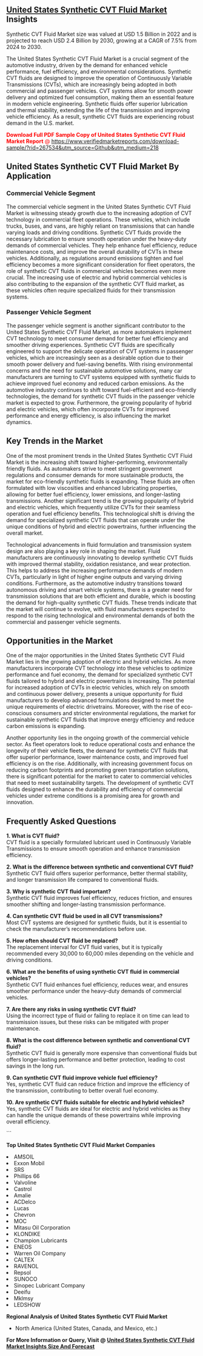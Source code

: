 <h2><a href="https://www.verifiedmarketreports.com/download-sample/?rid=267534&amp;utm_source=Github&amp;utm_medium=218" target="_blank">United States Synthetic CVT Fluid Market</a> Insights</h2><p>Synthetic CVT Fluid Market size was valued at USD 1.5 Billion in 2022 and is projected to reach USD 2.4 Billion by 2030, growing at a CAGR of 7.5% from 2024 to 2030.</p><p> <p>The United States Synthetic CVT Fluid Market is a crucial segment of the automotive industry, driven by the demand for enhanced vehicle performance, fuel efficiency, and environmental considerations. Synthetic CVT fluids are designed to improve the operation of Continuously Variable Transmissions (CVTs), which are increasingly being adopted in both commercial and passenger vehicles. CVT systems allow for smooth power delivery and optimized fuel consumption, making them an essential feature in modern vehicle engineering. Synthetic fluids offer superior lubrication and thermal stability, extending the life of the transmission and improving vehicle efficiency. As a result, synthetic CVT fluids are experiencing robust demand in the U.S. market. <p><span class=""><span style="color: #ff0000;"><strong>Download Full PDF Sample Copy of United States Synthetic CVT Fluid Market Report</strong> @ </span><a href="https://www.verifiedmarketreports.com/download-sample/?rid=267534&amp;utm_source=Github&amp;utm_medium=218" target="_blank">https://www.verifiedmarketreports.com/download-sample/?rid=267534&amp;utm_source=Github&amp;utm_medium=218</a></span></p></p> <h2>United States Synthetic CVT Fluid Market By Application</h2> <h3>Commercial Vehicle Segment</h3> <p>The commercial vehicle segment in the United States Synthetic CVT Fluid Market is witnessing steady growth due to the increasing adoption of CVT technology in commercial fleet operations. These vehicles, which include trucks, buses, and vans, are highly reliant on transmissions that can handle varying loads and driving conditions. Synthetic CVT fluids provide the necessary lubrication to ensure smooth operation under the heavy-duty demands of commercial vehicles. They help enhance fuel efficiency, reduce maintenance costs, and improve the overall durability of CVTs in these vehicles. Additionally, as regulations around emissions tighten and fuel efficiency becomes a more significant consideration for fleet operators, the role of synthetic CVT fluids in commercial vehicles becomes even more crucial. The increasing use of electric and hybrid commercial vehicles is also contributing to the expansion of the synthetic CVT fluid market, as these vehicles often require specialized fluids for their transmission systems.</p> <h3>Passenger Vehicle Segment</h3> <p>The passenger vehicle segment is another significant contributor to the United States Synthetic CVT Fluid Market, as more automakers implement CVT technology to meet consumer demand for better fuel efficiency and smoother driving experiences. Synthetic CVT fluids are specifically engineered to support the delicate operation of CVT systems in passenger vehicles, which are increasingly seen as a desirable option due to their smooth power delivery and fuel-saving benefits. With rising environmental concerns and the need for sustainable automotive solutions, many car manufacturers are turning to CVT systems equipped with synthetic fluids to achieve improved fuel economy and reduced carbon emissions. As the automotive industry continues to shift toward fuel-efficient and eco-friendly technologies, the demand for synthetic CVT fluids in the passenger vehicle market is expected to grow. Furthermore, the growing popularity of hybrid and electric vehicles, which often incorporate CVTs for improved performance and energy efficiency, is also influencing the market dynamics.</p> <h2>Key Trends in the Market</h2> <p>One of the most prominent trends in the United States Synthetic CVT Fluid Market is the increasing shift toward higher-performing, environmentally friendly fluids. As automakers strive to meet stringent government regulations and consumer demands for more sustainable products, the market for eco-friendly synthetic fluids is expanding. These fluids are often formulated with low viscosities and enhanced lubricating properties, allowing for better fuel efficiency, lower emissions, and longer-lasting transmissions. Another significant trend is the growing popularity of hybrid and electric vehicles, which frequently utilize CVTs for their seamless operation and fuel efficiency benefits. This technological shift is driving the demand for specialized synthetic CVT fluids that can operate under the unique conditions of hybrid and electric powertrains, further influencing the overall market.</p> <p>Technological advancements in fluid formulation and transmission system design are also playing a key role in shaping the market. Fluid manufacturers are continuously innovating to develop synthetic CVT fluids with improved thermal stability, oxidation resistance, and wear protection. This helps to address the increasing performance demands of modern CVTs, particularly in light of higher engine outputs and varying driving conditions. Furthermore, as the automotive industry transitions toward autonomous driving and smart vehicle systems, there is a greater need for transmission solutions that are both efficient and durable, which is boosting the demand for high-quality synthetic CVT fluids. These trends indicate that the market will continue to evolve, with fluid manufacturers expected to respond to the rising technological and environmental demands of both the commercial and passenger vehicle segments.</p> <h2>Opportunities in the Market</h2> <p>One of the major opportunities in the United States Synthetic CVT Fluid Market lies in the growing adoption of electric and hybrid vehicles. As more manufacturers incorporate CVT technology into these vehicles to optimize performance and fuel economy, the demand for specialized synthetic CVT fluids tailored to hybrid and electric powertrains is increasing. The potential for increased adoption of CVTs in electric vehicles, which rely on smooth and continuous power delivery, presents a unique opportunity for fluid manufacturers to develop advanced formulations designed to meet the unique requirements of electric drivetrains. Moreover, with the rise of eco-conscious consumers and stricter environmental regulations, the market for sustainable synthetic CVT fluids that improve energy efficiency and reduce carbon emissions is expanding.</p> <p>Another opportunity lies in the ongoing growth of the commercial vehicle sector. As fleet operators look to reduce operational costs and enhance the longevity of their vehicle fleets, the demand for synthetic CVT fluids that offer superior performance, lower maintenance costs, and improved fuel efficiency is on the rise. Additionally, with increasing government focus on reducing carbon footprints and promoting green transportation solutions, there is significant potential for the market to cater to commercial vehicles that need to meet sustainability targets. The development of synthetic CVT fluids designed to enhance the durability and efficiency of commercial vehicles under extreme conditions is a promising area for growth and innovation.</p> <h2>Frequently Asked Questions</h2> <p><strong>1. What is CVT fluid?</strong><br>CVT fluid is a specially formulated lubricant used in Continuously Variable Transmissions to ensure smooth operation and enhance transmission efficiency.</p> <p><strong>2. What is the difference between synthetic and conventional CVT fluid?</strong><br>Synthetic CVT fluid offers superior performance, better thermal stability, and longer transmission life compared to conventional fluids.</p> <p><strong>3. Why is synthetic CVT fluid important?</strong><br>Synthetic CVT fluid improves fuel efficiency, reduces friction, and ensures smoother shifting and longer-lasting transmission performance.</p> <p><strong>4. Can synthetic CVT fluid be used in all CVT transmissions?</strong><br>Most CVT systems are designed for synthetic fluids, but it is essential to check the manufacturer’s recommendations before use.</p> <p><strong>5. How often should CVT fluid be replaced?</strong><br>The replacement interval for CVT fluid varies, but it is typically recommended every 30,000 to 60,000 miles depending on the vehicle and driving conditions.</p> <p><strong>6. What are the benefits of using synthetic CVT fluid in commercial vehicles?</strong><br>Synthetic CVT fluid enhances fuel efficiency, reduces wear, and ensures smoother performance under the heavy-duty demands of commercial vehicles.</p> <p><strong>7. Are there any risks in using synthetic CVT fluid?</strong><br>Using the incorrect type of fluid or failing to replace it on time can lead to transmission issues, but these risks can be mitigated with proper maintenance.</p> <p><strong>8. What is the cost difference between synthetic and conventional CVT fluid?</strong><br>Synthetic CVT fluid is generally more expensive than conventional fluids but offers longer-lasting performance and better protection, leading to cost savings in the long run.</p> <p><strong>9. Can synthetic CVT fluid improve vehicle fuel efficiency?</strong><br>Yes, synthetic CVT fluid can reduce friction and improve the efficiency of the transmission, contributing to better overall fuel economy.</p> <p><strong>10. Are synthetic CVT fluids suitable for electric and hybrid vehicles?</strong><br>Yes, synthetic CVT fluids are ideal for electric and hybrid vehicles as they can handle the unique demands of these powertrains while improving overall efficiency.</p> ```</p><p><strong>Top United States Synthetic CVT Fluid Market Companies</strong></p><div data-test-id=""><p><li>AMSOIL</li><li> Exxon Mobil</li><li> SRS</li><li> Phillips 66</li><li> Valvoline</li><li> Castrol</li><li> Amalie</li><li> ACDelco</li><li> Lucas</li><li> Chevron</li><li> MOC</li><li> Mitasu Oil Corporation</li><li> KLONDIKE</li><li> Champion Lubricants</li><li> ENEOS</li><li> Warren Oil Company</li><li> CALTEX</li><li> RAVENOL</li><li> Repsol</li><li> SUNOCO</li><li> Sinopec Lubricant Company</li><li> Deeifu</li><li> Mklmsy</li><li> LEDSHOW</li></p><div><strong>Regional Analysis of&nbsp;United States Synthetic CVT Fluid Market</strong></div><ul><li dir="ltr"><p dir="ltr">North America&nbsp;(United States, Canada, and Mexico, etc.)</p></li></ul><p><strong>For More Information or Query, Visit @&nbsp;</strong><strong><a href="https://www.verifiedmarketreports.com/product/synthetic-cvt-fluid-market/?utm_source=Github&amp;utm_medium=218" target="_blank">United States Synthetic CVT Fluid Market Insights Size And Forecast</a></strong></p></div>
